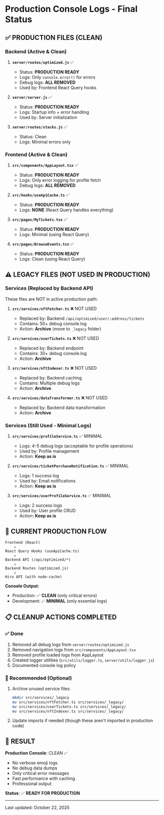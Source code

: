 # Production Console Logs - Final Status

## ✅ PRODUCTION FILES (CLEAN)

### Backend (Active & Clean)
1. **`server/routes/optimized.js`** ✅
   - Status: **PRODUCTION READY**
   - Logs: Only `console.error()` for errors
   - Debug logs: **ALL REMOVED**
   - Used by: Frontend React Query hooks

2. **`server/server.js`** ✅
   - Status: **PRODUCTION READY**  
   - Logs: Startup info + error handling
   - Used by: Server initialization

3. **`server/routes/stacks.js`** ✅
   - Status: Clean
   - Logs: Minimal errors only

### Frontend (Active & Clean)
1. **`src/components/AppLayout.tsx`** ✅
   - Status: **PRODUCTION READY**
   - Logs: Only error logging for profile fetch
   - Debug logs: **ALL REMOVED**

2. **`src/hooks/useApiCache.ts`** ✅
   - Status: **PRODUCTION READY**
   - Logs: **NONE** (React Query handles everything)

3. **`src/pages/MyTickets.tsx`** ✅
   - Status: **PRODUCTION READY**
   - Logs: Minimal (using React Query)

4. **`src/pages/BrowseEvents.tsx`** ✅
   - Status: **PRODUCTION READY**
   - Logs: Clean (using React Query)

## ⚠️ LEGACY FILES (NOT USED IN PRODUCTION)

### Services (Replaced by Backend API)
These files are NOT in active production path:

1. **`src/services/nftFetcher.ts`** ❌ NOT USED
   - Replaced by: Backend `/api/optimized/user/:address/tickets`
   - Contains: 50+ debug console.log
   - Action: **Archive** (move to `_legacy` folder)

2. **`src/services/userTickets.ts`** ❌ NOT USED
   - Replaced by: Backend endpoint
   - Contains: 30+ debug console.log
   - Action: **Archive**

3. **`src/services/nftIndexer.ts`** ❌ NOT USED
   - Replaced by: Backend caching
   - Contains: Multiple debug logs
   - Action: **Archive**

4. **`src/services/dataTransformer.ts`** ❌ NOT USED
   - Replaced by: Backend data transformation
   - Action: **Archive**

### Services (Still Used - Minimal Logs)
1. **`src/services/profileService.ts`** ✅ MINIMAL
   - Logs: 4-5 debug logs (acceptable for profile operations)
   - Used by: Profile management
   - Action: **Keep as is**

2. **`src/services/ticketPurchaseNotification.ts`** ✅ MINIMAL
   - Logs: 1 success log
   - Used by: Email notifications
   - Action: **Keep as is**

3. **`src/services/userProfileService.ts`** ✅ MINIMAL
   - Logs: 2 success logs
   - Used by: User profile CRUD
   - Action: **Keep as is**

## 🎯 CURRENT PRODUCTION FLOW

```
Frontend (React)
    ↓
React Query Hooks (useApiCache.ts)
    ↓
Backend API (/api/optimized/*)
    ↓
Backend Routes (optimized.js)
    ↓
Hiro API (with node-cache)
```

**Console Output:**
- Production: ✅ **CLEAN** (only critical errors)
- Development: ✅ **MINIMAL** (only essential logs)

## 📋 CLEANUP ACTIONS COMPLETED

### ✅ Done
1. Removed all debug logs from `server/routes/optimized.js`
2. Removed navigation logs from `src/components/AppLayout.tsx`
3. Removed profile loaded logs from AppLayout
4. Created logger utilities (`src/utils/logger.ts`, `server/utils/logger.js`)
5. Documented console log policy

### 🎯 Recommended (Optional)
1. Archive unused service files:
   ```bash
   mkdir src/services/_legacy
   mv src/services/nftFetcher.ts src/services/_legacy/
   mv src/services/userTickets.ts src/services/_legacy/
   mv src/services/nftIndexer.ts src/services/_legacy/
   ```

2. Update imports if needed (though these aren't imported in production code)

## 🚀 RESULT

**Production Console**: CLEAN ✅
- No verbose emoji logs
- No debug data dumps  
- Only critical error messages
- Fast performance with caching
- Professional output

**Status**: ✅ **READY FOR PRODUCTION**

---

Last updated: October 22, 2025

